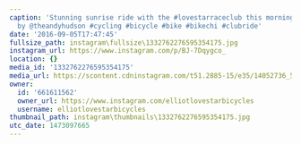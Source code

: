 ```yaml
---
caption: 'Stunning sunrise ride with the #lovestarraceclub this morning. Great snap
  by @theandyhudson #cycling #bicycle #bike #bikechi #clubride'
date: '2016-09-05T17:47:45'
fullsize_path: instagram\fullsize\1332762276595354175.jpg
instagram_url: https://www.instagram.com/p/BJ-7Dqygco_
location: {}
media_id: '1332762276595354175'
media_url: https://scontent.cdninstagram.com/t51.2885-15/e35/14052736_588233768026005_2014089667_n.jpg?ig_cache_key=MTMzMjc2MjI3NjU5NTM1NDE3NQ%3D%3D.2
owner:
  id: '661611562'
  owner_url: https://www.instagram.com/elliotlovestarbicycles
  username: elliotlovestarbicycles
thumbnail_path: instagram\thumbnails\1332762276595354175.jpg
utc_date: 1473097665
---
```

